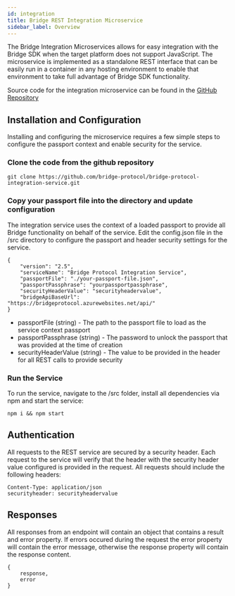 ```yaml
---
id: integration
title: Bridge REST Integration Microservice
sidebar_label: Overview
---
```

The Bridge Integration Microservices allows for easy integration with the Bridge SDK when the target platform does not support JavaScript.  The microservice is implemented as a standalone REST interface that can be easily run in a container in any hosting environment to enable that environment to take full advantage of Bridge SDK functionality.

Source code for the integration microservice can be found in the <a href="https://github.com/bridge-protocol/bridge-protocol-integration-service/">GitHub Repository</a>

## Installation and Configuration
Installing and configuring the microservice requires a few simple steps to configure the passport context and enable security for the service.
### Clone the code from the github repository
```
git clone https://github.com/bridge-protocol/bridge-protocol-integration-service.git
```

### Copy your passport file into the directory and update configuration
The integration service uses the context of a loaded passport to provide all Bridge functionality on behalf of the service.  Edit the config.json file in the /src directory to configure the passport and header security settings for the service.

```
{
    "version": "2.5",
    "serviceName": "Bridge Protocol Integration Service",
    "passportFile": "./your-passport-file.json",
    "passportPassphrase": "yourpassportpassphrase",
    "securityHeaderValue": "securityheadervalue",
    "bridgeApiBaseUrl": "https://bridgeprotocol.azurewebsites.net/api/"
}
```
- passportFile (string) - The path to the passport file to load as the service context passport
- passportPassphrase (string) - The password to unlock the passport that was provided at the time of creation
- securityHeaderValue (string) - The value to be provided in the header for all REST calls to provide security

### Run the Service
To run the service, navigate to the /src folder, install all dependencies via npm and start the service:
```
npm i && npm start
```

## Authentication
All requests to the REST service are secured by a security header.  Each request to the service will verify that the header with the security header value configured is provided in the request.  All requests should include the following headers:

```
Content-Type: application/json
securityheader: securityheadervalue
```

## Responses
All responses from an endpoint will contain an object that contains a result and error property.  If errors occured during the request the error property will contain the error message, otherwise the response property will contain the response content.

```
{ 
    response, 
    error 
}
```